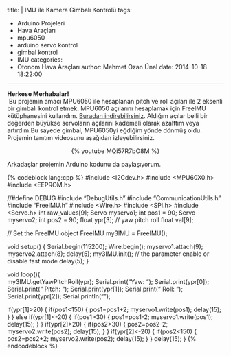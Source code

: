 title: |
  IMU ile Kamera Gimbalı Kontrolü
tags:
  - Arduino Projeleri
  - Hava Araçları
  - mpu6050
  - arduino servo kontrol
  - gimbal kontrol
  - IMU
categories:
  - Otonom Hava Araçları
author: Mehmet Ozan Ünal
date: 2014-10-18 18:22:00
---
**Herkese Merhabalar!**  
 Bu projemin amacı MPU6050 ile hesaplanan pitch ve roll açıları ile 2 eksenli bir gimbalı kontrol etmek. MPU6050 açılarını hesaplamak için FreeIMU kütüphanesini kullandım. [Buradan indirebilirsiniz](http://www.varesano.net/projects/hardware/FreeIMU). Aldığım açılar belli bir değerden büyükse servoların açılarını kademeli olarak azalttım veya artırdım.<!-- more -->Bu sayede gimbal, MPU6050yi eğdiğim yönde dönmüş oldu. Projemin tanıtım videosunu aşağıdan izleyebilirsiniz.


<center>{% youtube MQi57R7bO8M %}</center>

Arkadaşlar projemin Arduino kodunu da paylaşıyorum.

{% codeblock lang:cpp %}
#include <I2Cdev.h>
#include <MPU60X0.h>
#include <EEPROM.h>

//#define DEBUG
#include “DebugUtils.h”
#include “CommunicationUtils.h”
#include “FreeIMU.h”
#include <Wire.h>
#include <SPI.h>
#include <Servo.h>
int raw_values[9];
Servo myservo1;
int pos1 = 90;
Servo myservo2;
int pos2 = 90;
float ypr[3]; // yaw pitch roll
float val[9];

// Set the FreeIMU object
FreeIMU my3IMU = FreeIMU();

void setup() {
  Serial.begin(115200);
  Wire.begin();
  myservo1.attach(9);
  myservo2.attach(8);
  delay(5);
  my3IMU.init(); // the parameter enable or disable fast mode
  delay(5);
}

void loop(){  
  my3IMU.getYawPitchRoll(ypr);
  Serial.print(“Yaw: “);
  Serial.print(ypr[0]);
  Serial.print(“ Pitch: “);
  Serial.print(ypr[1]);
  Serial.print(“ Roll: “);
  Serial.print(ypr[2]);
  Serial.println(“”);
    
  if(ypr[1]>20)
  {
    if(pos1<150)
    {
    pos1=pos1+2;
    myservo1.write(pos1);
    delay(15);
    }
  }
  else if(ypr[1]<-20)
  {
    if(pos1>30)
    {
    pos1=pos1-2;
    myservo1.write(pos1);
    delay(15);
    }
  }
  if(ypr[2]>20)
  {
    if(pos2>30)
    {
    pos2=pos2-2;
    myservo2.write(pos2);
    delay(15);
    }
  }
  if(ypr[2]<-20)
  {
    if(pos2<150)
    {
    pos2=pos2+2;
    myservo2.write(pos2);
    delay(15);
    }
  }
  delay(15);
}
{% endcodeblock %}